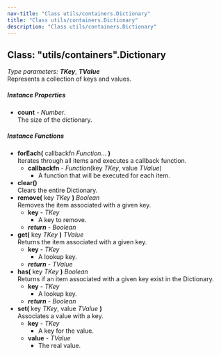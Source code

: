 ```yaml
---
nav-title: "Class utils/containers.Dictionary"
title: "Class utils/containers.Dictionary"
description: "Class utils/containers.Dictionary"
---
```

## Class: "utils/containers".Dictionary  
_Type parameters:_ _**TKey**_, _**TValue**_  
Represents a collection of keys and values.

##### Instance Properties
 - **count** - _Number_.    
  The size of the dictionary.

##### Instance Functions
 - **forEach(** callbackfn _Function_... **)**  
     Iterates through all items and executes a callback function.
   - **callbackfn** - _Function_(key _TKey_, value _TValue_)  
     - A function that will be executed for each item.
 - **clear()**  
     Clears the entire Dictionary.
 - **remove(** key _TKey_ **)** _Boolean_  
     Removes the item associated with a given key.
   - **key** - _TKey_  
     - A key to remove.
   - _**return**_ - _Boolean_
 - **get(** key _TKey_ **)** _TValue_  
     Returns the item associated with a given key.
   - **key** - _TKey_  
     - A lookup key.
   - _**return**_ - _TValue_
 - **has(** key _TKey_ **)** _Boolean_  
     Returns if an item associated with a given key exist in the Dictionary.
   - **key** - _TKey_  
     - A lookup key.
   - _**return**_ - _Boolean_
 - **set(** key _TKey_, value _TValue_ **)**  
     Associates a value with a key.
   - **key** - _TKey_  
     - A key for the value.
   - **value** - _TValue_  
     - The real value.